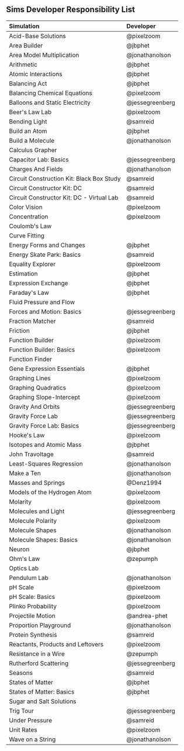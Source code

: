 ## Sims Developer Responsibility List

| Simulation  | Developer |
| :---------- | :------------- |
| Acid-Base Solutions | @pixelzoom |
| Area Builder | @jbphet  |
| Area Model Multiplication | @jonathanolson |
| Arithmetic  | @jbphet  |
| Atomic Interactions  | @jbphet  |
| Balancing Act  | @jbphet  |
| Balancing Chemical Equations  | @pixelzoom  |
| Balloons and Static Electricity  | @jessegreenberg  |
| Beer's Law Lab  | @pixelzoom  |
| Bending Light  | @samreid  |
| Build an Atom  | @jbphet  |
| Build a Molecule | @jonathanolson |
| Calculus Grapher | |
| Capacitor Lab: Basics | @jessegreenberg |
| Charges And Fields | @jonathanolson  |
| Circuit Construction Kit: Black Box Study | @samreid |
| Circuit Constructor Kit: DC | @samreid |
| Circuit Constructor Kit: DC - Virtual Lab| @samreid |
| Color Vision |  @pixelzoom  |
| Concentration |  @pixelzoom  |
| Coulomb's Law | |
| Curve Fitting | |
| Energy Forms and Changes | @jbphet |
| Energy Skate Park: Basics |  @samreid  |
| Equality Explorer | @pixelzoom |
| Estimation | @jbphet |
| Expression Exchange |  @jbphet  |
| Faraday's Law |  @jbphet  |
| Fluid Pressure and Flow | |
| Forces and Motion: Basics |  @jessegreenberg  |
| Fraction Matcher |  @samreid  |
| Friction |  @jbphet  |
| Function Builder |  @pixelzoom  |
| Function Builder: Basics |  @pixelzoom  |
| Function Finder | |
| Gene Expression Essentials | @jbphet |
| Graphing Lines |  @pixelzoom  |
| Graphing Quadratics | @pixelzoom |
| Graphing Slope-Intercept |  @pixelzoom  |
| Gravity And Orbits | @jessegreenberg  |
| Gravity Force Lab |  @jessegreenberg  |
| Gravity Force Lab: Basics | @jessegreenberg |
| Hooke's Law |  @pixelzoom  |
| Isotopes and Atomic Mass |  @jbphet  |
| John Travoltage |  @samreid  |
| Least-Squares Regression |  @jonathanolson  |
| Make a Ten |  @jonathanolson  |
| Masses and Springs | @Denz1994 |
| Models of the Hydrogen Atom | @pixelzoom |
| Molarity |  @pixelzoom  |
| Molecules and Light |  @jessegreenberg  |
| Molecule Polarity |  @pixelzoom  |
| Molecule Shapes |  @jonathanolson  |
| Molecule Shapes: Basics |  @jonathanolson  |
| Neuron |  @jbphet  |
| Ohm's Law|  @zepumph  |
| Optics Lab | |
| Pendulum Lab | @jonathanolson |
| pH Scale |  @pixelzoom  |
| pH Scale: Basics |  @pixelzoom  |
| Plinko Probability |  @pixelzoom  |
| Projectile Motion | @andrea-phet  |
| Proportion Playground |  @jonathanolson  |
| Protein Synthesis | @samreid |
| Reactants, Products and Leftovers |  @pixelzoom  |
| Resistance in a Wire |  @zepumph  |
| Rutherford Scattering |  @jessegreenberg  |
| Seasons | @samreid |
| States of Matter |  @jbphet  |
| States of Matter: Basics |  @jbphet  |
| Sugar and Salt Solutions | |
| Trig Tour |  @jessegreenberg  |
| Under Pressure |  @samreid  |
| Unit Rates |  @pixelzoom  |
| Wave on a String |  @jonathanolson  |
